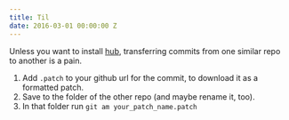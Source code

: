 ```yaml
---
title: Til
date: 2016-03-01 00:00:00 Z
---
```


Unless you want to install [hub](https://github.com/github/hub), transferring commits from one similar repo to another is a pain.

1. Add `.patch` to your github url for the commit, to download it as a formatted patch.
2. Save to the folder of the other repo (and maybe rename it, too).
3. In that folder run `git am your_patch_name.patch`
